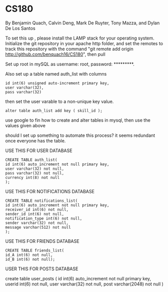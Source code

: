 # CS180
By Benjamin Quach, Calvin Deng, Mark De Ruyter, Tony Mazza, and Dylan De Los Santos

To set this up , please install the LAMP stack for your operating system. Initialize the git repository in your apache http folder, and set the remotes to track this repository with the command "git remote add origin http://github.com/benquach16/CS180", then pull

Set up root in mySQL as username: root, password: *********.

Also set up a table named auth_list with columns

    id int(6) unsigned auto-increment primary key,
    user varchar(32),
    pass varchar(32)

then set the user varable to a non-unique key value.

    alter table auth_list add key ( skill_id );

use google to fin how to create and alter tables in mysql,
then use the values given above

should I set up something to automate this process? 
it seems redundant once everyone has the table.


USE THIS FOR USER DATABASE  

    CREATE TABLE auth_list(
    id int(6) auto_increment not null primary key,
    user varchar(32) not null,
    pass varchar(32) not null,
	currency int(8) not null
    );

USE THIS FOR NOTIFICATIONS DATABASE


    CREATE TABLE notifications_list(
	id int(6) auto_increment not null primary key,
	receiver_id int(6) not null,
	sender_id int(6) not null,
	notification_type int(6) not null,
	sender varchar(32) not null,
	message varchar(512) not null
	);

USE THIS FOR FRIENDS DATABASE

	CREATE TABLE friends_list(
	id_A int(6) not null,
	id_B int(6) not null);

USER THIS FOR POSTS DATABASE

create table user_posts (
    id int(6) auto_increment not null primary key,
    userid int(6) not null,
    user varchar(32) not null,
    post varchar(2048) not null
)